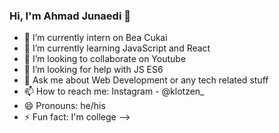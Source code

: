 ### Hi, I'm Ahmad Junaedi 👋

- 🔭 I’m currently intern on Bea Cukai
- 🌱 I’m currently learning JavaScript and React
- 👯 I’m looking to collaborate on Youtube
- 🤔 I’m looking for help with JS ES6
- 💬 Ask me about Web Development or any tech related stuff
- 📫 How to reach me: Instagram - @klotzen_
- 😄 Pronouns: he/his
- ⚡ Fun fact: I'm college
-->
